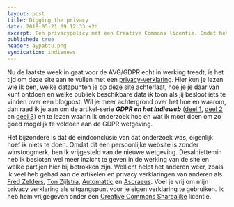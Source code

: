 ```yaml
---
layout: post
title: Digging the privacy
date: 2018-05-21 09:12:33 +2h
excerpt: Een privacypolicy met een Creative Commons licentie. Omdat het kan.
published: true
header: aypabtu.png
syndication: indienews
---
```

Nu de laatste week in gaat voor de AVG/GDPR echt in werking treedt, is het tijd om deze site aan te vullen met een [privacy-verklaring](/privacy). Hier kun je lezen wie ik ben, welke datapunten je op deze site achterlaat, hoe je je daar van kunt ontdoen en welke publiek beschikbare data ik toon als jij besloot iets te vinden over een blogpost. Wil je meer achtergrond over het hoe en waarom, dan raad ik je aan om de artikel-serie ***GDPR en het Indieweb*** ([deel 1](http://diggingthedigital.com/GDPR-en-het-Indieweb/), [deel 2](http://diggingthedigital.com/GDPR-en-het-Indieweb-deel-2/) en [deel 3](http://diggingthedigital.com/GDPR-en-het-Indieweb-deel-3-Webmentions/)) en te lezen waarin ik onderzoek hoe en wat ik moet doen om zo goed mogelijk te voldoen aan de GDPR wetgeving.

Het bijzondere is dat de eindconclusie van dat onderzoek was, eigenlijk hoef ik niets te doen. Omdat dit een persoonlijke website is zonder winstoogmerk, ben ik vrijgesteld van de nieuwe wetgeving. Desalniettemin heb ik besloten wel meer inzicht te geven in de werking van de site en welke partijen hier bij betrokken zijn. Wellicht helpt het anderen weer, zoals ik veel heb gehad aan de artikelen en privacy verklaringen van anderen als [Fred Zelders](https://www.fredzelders.nl/privacy-verklaring-fzelders-nl/), [Ton Zijlstra](https://www.zylstra.org/blog/personal-data-protection-policy/), [Automattic](https://automattic.com/privacy/) en [Ascraeus](https://ascraeus.org/page/privacy/). Voel je vrij om mijn privacy verklaring als uitgangspunt voor je eigen verklaring te gebruiken. Ik heb hem vrijgegeven onder een [Creative Commons Sharealike](https://creativecommons.org/licenses/by-sa/4.0/) licentie.

